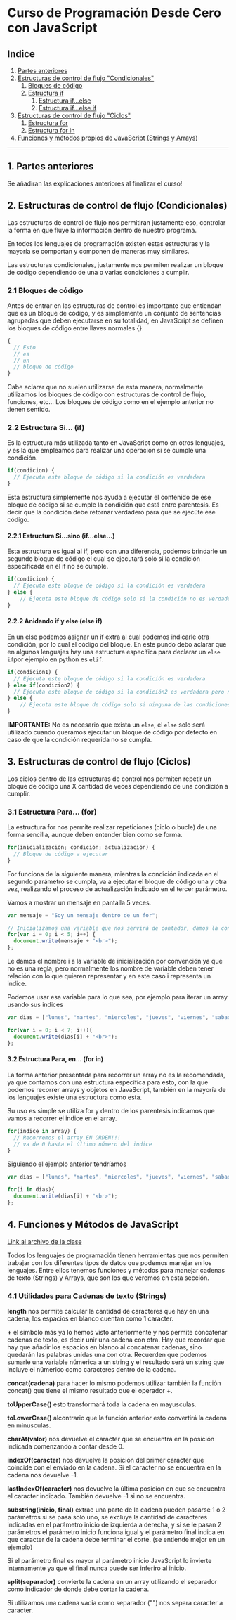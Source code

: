 # Curso de Programación Desde Cero con JavaScript

## Indice
1. [Partes anteriores](#anterior)
2. [Estructuras de control de flujo "Condicionales"](#2)
    1. [Bloques de código](#21)
    2. [Estructura if](#22)
        1. [Estructura if...else](#221)
        2. [Estructura if...else if](#222)
3. [Estructuras de control de flujo "Ciclos"](#3)
    1. [Estructura for](#31)
    2. [Estructura for in](#32)
4. [Funciones y métodos propios de JavaScript (Strings y Arrays)](#4)

---

<div id=#anterior></div>

## 1. Partes anteriores

Se añadiran las explicaciones anteriores al finalizar el curso!

<div id=#2></div>

## 2. Estructuras de control de flujo (Condicionales)

Las estructuras de control de flujo nos permitiran justamente eso, controlar la forma en que fluye la información dentro de nuestro programa.

En todos los lenguajes de programación existen estas estructuras y la mayoría se comportan y componen de maneras muy similares.

Las estructuras condicionales, justamente nos permiten realizar un bloque de código dependiendo de una o varias condiciones a cumplir.

<div id=#21></div>

### 2.1 Bloques de código

Antes de entrar en las estructuras de control es importante que entiendan que es un bloque de código, y es simplemente un conjunto de sentencias agrupadas que deben ejecutarse en su totalidad, en JavaScript se definen los bloques de código entre llaves normales {}

```javascript
{
  // Esto
  // es
  // un
  // bloque de código
}
```

Cabe aclarar que no suelen utilizarse de esta manera, normalmente utilizamos los bloques de código con estructuras de control de flujo, funciones, etc... Los bloques de código como en el ejemplo anterior no tienen sentido.

<div id=#22></div>

### 2.2 Estructura Si... (if)

Es la estructura más utilizada tanto en JavaScript como en otros lenguajes, y es la que empleamos para realizar una operación si se cumple una condición.

```javascript
if(condicion) {
  // Ejecuta este bloque de código si la condición es verdadera
}
```

Esta estructura simplemente nos ayuda a ejecutar el contenido de ese bloque de código si se cumple la condición que está entre parentesis. Es decir que la condición debe retornar verdadero para que se ejecúte ese código.

<div id=#221></div>

#### 2.2.1 Estructura Si...sino (if...else...)

Esta estructura es igual al if, pero con una diferencia, podemos brindarle un segundo bloque de código el cual se ejecutará solo si la condición especificada en el if no se cumple.

```javascript
if(condicion) {
  // Ejecuta este bloque de código si la condición es verdadera
} else {
    // Ejecuta este bloque de código solo si la condición no es verdadera
}
```

<div id=#222></div>

#### 2.2.2 Anidando if y else (else if)

En un else podemos asignar un if extra al cual podemos indicarle otra condición, por lo cual el código del bloque.
En este pundo debo aclarar que en algunos lenguajes hay una estructura específica para declarar un `else if`por ejemplo en python es `elif`.

```javascript
if(condicion1) {
  // Ejecuta este bloque de código si la condición es verdadera
} else if(condicion2) {
  // Ejecuta este bloque de código si la condición2 es verdadera pero no la condición1
} else {
    // Ejecuta este bloque de código solo si ninguna de las condiciones es verdadera.
}
```

**IMPORTANTE:** No es necesario que exista un `else`, el `else` solo será utilizado cuando queramos ejecutar un bloque de código por defecto en caso de que la condición requerida no se cumpla.


<div id=#3></div>

## 3. Estructuras de control de flujo (Ciclos)

Los ciclos dentro de las estructuras de control nos permiten repetir un bloque de código una X cantidad de veces dependiendo de una condición a cumplir.

<div id=#31></div>

### 3.1 Estructura Para... (for)

La estructura for nos permite realizar repeticiones (ciclo o bucle) de una forma sencilla, aunque deben entender bien como se forma.

```javascript
for(inicialización; condición; actualización) {
  // Bloque de código a ejecutar
}
```

For funciona de la siguiente manera, mientras la condición indicada en el segundo parámetro se cumpla, va a ejecutar el bloque de código una y otra vez, realizando el proceso de actualización indicado en el tercer parámetro.

Vamos a mostrar un mensaje en pantalla 5 veces.

```javascript
var mensaje = "Soy un mensaje dentro de un for";

// Inicializamos una variable que nos servirá de contador, damos la condición, sumamos 1 a la variable en cada iteración
for(var i = 0; i < 5; i++) {
  document.write(mensaje + "<br>");
};

```

Le damos el nombre i a la variable de inicialización por convención ya que no es una regla, pero normalmente los nombre de variable deben tener relación con lo que quieren representar y en este caso i representa un indice.

Podemos usar esa variable para lo que sea, por ejemplo para iterar un array usando sus indices

```javascript
var dias = ["lunes", "martes", "miercoles", "jueves", "viernes", "sabado", "domingo"];

for(var i = 0; i < 7; i++){
  document.write(dias[i] + "<br>");
};
```

<div id=#32></div>

#### 3.2 Estructura Para, en... (for in)

La forma anterior presentada para recorrer un array no es la recomendada, ya que contamos con una estructura específica para esto, con la que podemos recorrer arrays y objetos en JavaScript, también en la mayoría de los lenguajes existe una estructura como esta.

Su uso es simple se utiliza for y dentro de los parentesis indicamos que vamos a recorrer el indice en el array.

```javascript
for(indice in array) {
  // Recorremos el array EN ORDEN!!!
  // va de 0 hasta el último número del indice
}
```

Siguiendo el ejemplo anterior tendríamos

```javascript
var dias = ["lunes", "martes", "miercoles", "jueves", "viernes", "sabado", "domingo"];

for(i in dias){
  document.write(dias[i] + "<br>");
};
```


<div id=#32></div>

## 4. Funciones y Métodos de JavaScript

[Link al archivo de la clase](https://github.com/academiacoder/programacion-desde-cero/blob/master/13_utilidades_string.js)

Todos los lenguajes de programación tienen herramientas que nos permiten trabajar con los diferentes tipos de datos que podemos manejar en los lenguajes. Entre ellos tenemos funciones y métodos para manejar cadenas de texto (Strings) y Arrays, que son los que veremos en esta sección.

<div id=#32></div>

### 4.1 Utilidades para Cadenas de texto (Strings)

**length** nos permite calcular la cantidad de caracteres que hay en una cadena, los espacios en blanco cuentan como 1 caracter.

**+** el simbolo más ya lo hemos visto anteriormente y nos permite concatenar cadenas de texto, es decir unir una cadena con otra. Hay que recordar que hay que añadir los espacios en blanco al concatenar cadenas, sino quedarán las palabras unidas una con otra. Recuerden que podemos sumarle una variable númerica a un string y el resultado será un string que incluye el númerico como caracteres dentro de la cadena.

**concat(cadena)** para hacer lo mismo podemos utilizar también la función concat() que tiene el mismo resultado que el operador +.

**toUpperCase()** esto transformará toda la cadena en mayusculas.

**toLowerCase()** alcontrario que la función anterior esto convertirá la cadena en minusculas.

**charAt(valor)** nos devuelve el caracter que se encuentra en la posición indicada comenzando a contar desde 0.

**indexOf(caracter)** nos devuelve la posición del primer caracter que coincide con el enviado en la cadena. Si el caracter no se encuentra en la cadena nos devuelve -1.

**lastIndexOf(caracter)** nos devuelve la última posición en que se encuentra el caracter indicado. También devuelve -1 si no se encuentra.

**substring(inicio, final)** extrae una parte de la cadena pueden pasarse 1 o 2 parámetros si se pasa solo uno, se excluye la cantidad de caracteres indicadas en el parámetro inicio de izquierda a derecha, y si se le pasan 2 parámetros el parámetro inicio funciona igual y el parámetro final indica en que caracter de la cadena debe terminar el corte. (se entiende mejor en un ejemplo)

Si el parámetro final es mayor al parámetro inicio JavaScript lo invierte internamente ya que el final nunca puede ser inferiro al inicio.

**split(separador)** convierte la cadena en un array utilizando el separador como indicador de donde debe cortar la cadena.

Si utilizamos una cadena vacia como separador ("") nos separa caracter a caracter.

